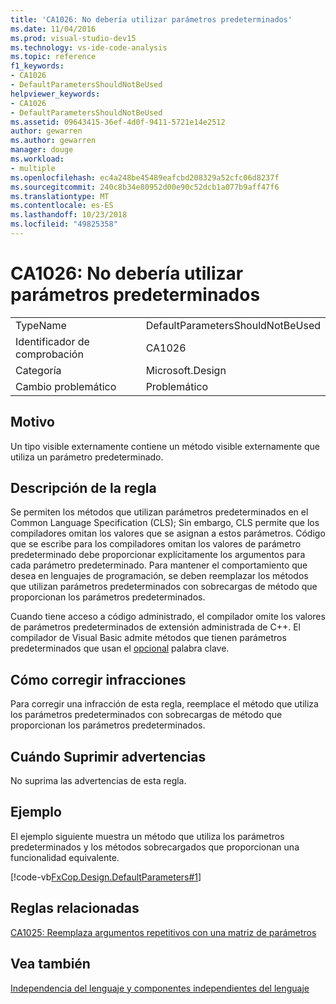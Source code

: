 ```yaml
---
title: 'CA1026: No debería utilizar parámetros predeterminados'
ms.date: 11/04/2016
ms.prod: visual-studio-dev15
ms.technology: vs-ide-code-analysis
ms.topic: reference
f1_keywords:
- CA1026
- DefaultParametersShouldNotBeUsed
helpviewer_keywords:
- CA1026
- DefaultParametersShouldNotBeUsed
ms.assetid: 09643415-36ef-4d0f-9411-5721e14e2512
author: gewarren
ms.author: gewarren
manager: douge
ms.workload:
- multiple
ms.openlocfilehash: ec4a248be45489eafcbd208329a52cfc06d8237f
ms.sourcegitcommit: 240c8b34e80952d00e90c52dcb1a077b9aff47f6
ms.translationtype: MT
ms.contentlocale: es-ES
ms.lasthandoff: 10/23/2018
ms.locfileid: "49825358"
---
```

# <a name="ca1026-default-parameters-should-not-be-used"></a>CA1026: No debería utilizar parámetros predeterminados

|||
|-|-|
|TypeName|DefaultParametersShouldNotBeUsed|
|Identificador de comprobación|CA1026|
|Categoría|Microsoft.Design|
|Cambio problemático|Problemático|

## <a name="cause"></a>Motivo
 Un tipo visible externamente contiene un método visible externamente que utiliza un parámetro predeterminado.

## <a name="rule-description"></a>Descripción de la regla
 Se permiten los métodos que utilizan parámetros predeterminados en el Common Language Specification (CLS); Sin embargo, CLS permite que los compiladores omitan los valores que se asignan a estos parámetros. Código que se escribe para los compiladores omitan los valores de parámetro predeterminado debe proporcionar explícitamente los argumentos para cada parámetro predeterminado. Para mantener el comportamiento que desea en lenguajes de programación, se deben reemplazar los métodos que utilizan parámetros predeterminados con sobrecargas de método que proporcionan los parámetros predeterminados.

 Cuando tiene acceso a código administrado, el compilador omite los valores de parámetros predeterminados de extensión administrada de C++. El compilador de Visual Basic admite métodos que tienen parámetros predeterminados que usan el [opcional](/dotnet/visual-basic/language-reference/modifiers/optional) palabra clave.

## <a name="how-to-fix-violations"></a>Cómo corregir infracciones
 Para corregir una infracción de esta regla, reemplace el método que utiliza los parámetros predeterminados con sobrecargas de método que proporcionan los parámetros predeterminados.

## <a name="when-to-suppress-warnings"></a>Cuándo Suprimir advertencias
 No suprima las advertencias de esta regla.

## <a name="example"></a>Ejemplo
 El ejemplo siguiente muestra un método que utiliza los parámetros predeterminados y los métodos sobrecargados que proporcionan una funcionalidad equivalente.

 [!code-vb[FxCop.Design.DefaultParameters#1](../code-quality/codesnippet/VisualBasic/ca1026-default-parameters-should-not-be-used_1.vb)]

## <a name="related-rules"></a>Reglas relacionadas
 [CA1025: Reemplaza argumentos repetitivos con una matriz de parámetros](../code-quality/ca1025-replace-repetitive-arguments-with-params-array.md)

## <a name="see-also"></a>Vea también
 [Independencia del lenguaje y componentes independientes del lenguaje](/dotnet/standard/language-independence-and-language-independent-components)